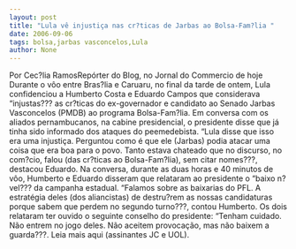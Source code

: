 ```yaml
---
layout: post
title: "Lula vê injustiça nas cr?ticas de Jarbas ao Bolsa-Fam?lia "
date: 2006-09-06
tags: bolsa,jarbas vasconcelos,Lula
author: None
---
```

Por Cec?lia RamosRepórter do Blog, no Jornal do Commercio de hoje
Durante o vôo entre Bras?lia e Caruaru, no final da tarde de ontem, Lula confidenciou a Humberto Costa e Eduardo Campos que considerava “injustas??? as cr?ticas do ex-governador e candidato ao Senado Jarbas Vasconcelos (PMDB) ao programa Bolsa-Fam?lia. Em conversa com os aliados pernambucanos, na cabine presidencial, o presidente disse que já tinha sido informado dos ataques do peemedebista. 
“Lula disse que isso era uma injustiça. Perguntou como é que ele (Jarbas) podia atacar uma coisa que era boa para o povo. Tanto estava chateado que no discurso, no com?cio, falou (das cr?ticas ao Bolsa-Fam?lia), sem citar nomes???, destacou Eduardo. Na conversa, durante as duas horas e 40 minutos de vôo, Humberto e Eduardo disseram que relataram ao presidente o “baixo n?vel??? da campanha estadual. 
“Falamos sobre as baixarias do PFL. A estratégia deles (dos aliancistas) de destru?rem as nossas candidaturas porque sabem que perdem no segundo turno???, contou Humberto. 
Os dois relataram ter ouvido o seguinte conselho do presidente: “Tenham cuidado. Não entrem no jogo deles. Não aceitem provocação, mas não baixem a guarda???.
Leia mais aqui (assinantes JC e UOL). 